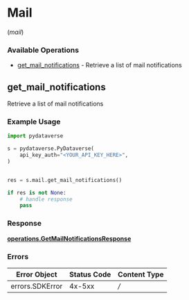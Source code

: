 # Mail
(*mail*)

### Available Operations

* [get_mail_notifications](#get_mail_notifications) - Retrieve a list of mail notifications

## get_mail_notifications

Retrieve a list of mail notifications

### Example Usage

```python
import pydataverse

s = pydataverse.PyDataverse(
    api_key_auth="<YOUR_API_KEY_HERE>",
)


res = s.mail.get_mail_notifications()

if res is not None:
    # handle response
    pass

```


### Response

**[operations.GetMailNotificationsResponse](../../models/operations/getmailnotificationsresponse.md)**
### Errors

| Error Object    | Status Code     | Content Type    |
| --------------- | --------------- | --------------- |
| errors.SDKError | 4x-5xx          | */*             |
